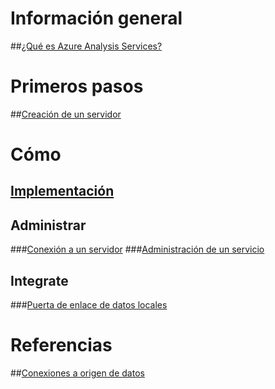 # Información general
##[¿Qué es Azure Analysis Services?](analysis-services-overview.md)
# Primeros pasos
##[Creación de un servidor](analysis-services-create-server.md)

# Cómo 
## [Implementación](analysis-services-deploy.md)
## Administrar
###[Conexión a un servidor](analysis-services-connect.md)
###[Administración de un servicio](analysis-services-manage.md)
## Integrate
###[Puerta de enlace de datos locales](analysis-services-gateway.md)

# Referencias
##[Conexiones a origen de datos](analysis-services-datasource.md)

<!--HONumber=Nov16_HO4-->



